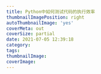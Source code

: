 ```yaml
---
title: Python中如何测试代码的执行效率
thumbnailImagePosition: right
autoThumbnailImage: 'yes'
coverMeta: out
coverSize: partial
date: 2021-07-05 12:39:18
category:
tags:
thumbnailImage:
coverImage:
---
```

